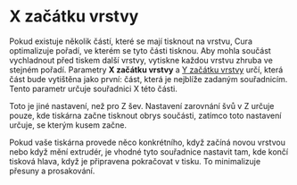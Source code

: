 X začátku vrstvy
====
Pokud existuje několik částí, které se mají tisknout na vrstvu, Cura optimalizuje pořadí, ve kterém se tyto části tisknou. Aby mohla součást vychladnout před tiskem další vrstvy, vytiskne každou vrstvu zhruba ve stejném pořadí. Parametry **X začátku vrstvy** a [Y začátku vrstvy](layer_start_y.md) určí, která část bude vytištěna jako první: část, která je nejblíže zadaným souřadnicím. Tento parametr určuje souřadnici X této části.

Toto je jiné nastavení, než pro Z šev. Nastavení zarovnání švů v Z určuje pouze, kde tiskárna začne tisknout obrys součásti, zatímco toto nastavení určuje, se kterým kusem začne.

Pokud vaše tiskárna provede něco konkrétního, když začíná novou vrstvou nebo když mění extrudér, je vhodné tyto souřadnice nastavit tam, kde končí tisková hlava, když je připravena pokračovat v tisku. To minimalizuje přesuny a prosakování.
